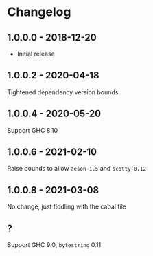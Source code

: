 # Changelog

## 1.0.0.0 - 2018-12-20

- Initial release

## 1.0.0.2 - 2020-04-18

Tightened dependency version bounds

## 1.0.0.4 - 2020-05-20

Support GHC 8.10

## 1.0.0.6 - 2021-02-10

Raise bounds to allow `aeson-1.5` and `scotty-0.12`

## 1.0.0.8 - 2021-03-08

No change, just fiddling with the cabal file

## ?

Support GHC 9.0, `bytestring` 0.11
